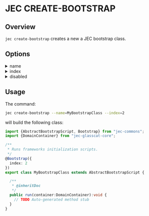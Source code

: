 # JEC CREATE-BOOTSTRAP

## Overview

`jec create-bootstrap` creates a new a JEC bootstrap class.

## Options

<details>
    <summary>name</summary>
    <p><b>- required:</b> yes</p>
    <pre>jec create-bootstrap --name=MyBootstrapClass</pre>
    <p>The name of the bootstrap class.<p>
</details>
<details>
    <summary>index</summary>
    <p><b>- required:</b> no</p>
    <pre>jec create-bootstrap --name=MyBootstrapClass --index=2</pre>
    <p>Specifies the position of the bootstrap class instance in the bootstrap files execution queue.<p>
</details>
<details>
    <summary>disabled</summary>
    <p><b>- required:</b> no</p>
    <pre>jec create-bootstrap name=MyBootstrapClass --disabled=true</pre>
    <p>Indicates wheter the bootstrap class instance is ignored at the server start (<code>true</code>), or not (<code>false</code>).<p>
</details>

## Usage

The command:

```bash
jec create-bootstrap --name=MyBootstrapClass --index=2
```

will build the following class:

```typescript
import {AbstractBootstrapScript, Bootstrap} from "jec-commons";
import {DomainContainer} from "jec-glasscat-core";

/**
 * Runs frameworks initialization scripts.
 */
@Bootstrap({
  index: 2
})
export class MyBootstrapClass extends AbstractBootstrapScript {

  /**
   * @inheritDoc
   */
  public run(container:DomainContainer):void {
    // TODO Auto-generated method stub
  }
}
```